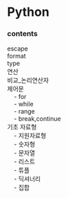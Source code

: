 # Python

<h3>contents</h3>
escape<br>
format<br>
type<br>
연산<br>
비교_논리연산자<br>
제어문<br>
&nbsp &nbsp - for<br>
&nbsp &nbsp -  while<br>
&nbsp &nbsp -  range<br>
&nbsp &nbsp -  break,continue<br>
기초 자료형<br> 
&nbsp &nbsp - 지원자료형<br>
&nbsp &nbsp - 숫자형<br>
&nbsp &nbsp - 문자열<br>
&nbsp &nbsp - 리스트<br>
&nbsp &nbsp - 튜플<br>
&nbsp &nbsp - 딕셔너리<br>
&nbsp &nbsp - 집합<br>
<br>
